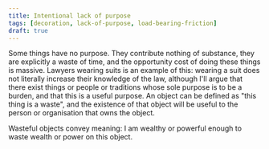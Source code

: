 ```yaml
---
title: Intentional lack of purpose
tags: [decoration, lack-of-purpose, load-bearing-friction]
draft: true
---
```


Some things have no purpose. They contribute nothing of substance, they are
explicitly a waste of time, and the opportunity cost of doing these things is
massive. Lawyers wearing suits is an example of this: wearing a suit does not
literally increase their knowledge of the law, although I'll argue that there
exist things or people or traditions whose sole purpose is to be a burden, and
that this is a useful purpose. An object can be defined as "this thing is a
waste", and the existence of that object will be useful to the person
or organisation that owns the object.

Wasteful objects convey meaning: I am wealthy or powerful enough to waste
wealth or power on this object.

